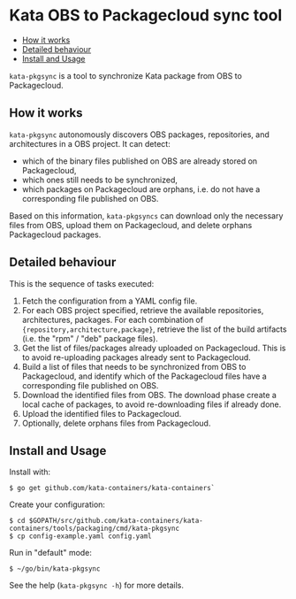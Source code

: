 # Kata OBS to Packagecloud sync tool

* [How it works](#how-it-works)
* [Detailed behaviour](#detailed-behaviour)
* [Install and Usage](#install-and-usage)

`kata-pkgsync` is a tool to synchronize Kata package from OBS to Packagecloud.

## How it works

`kata-pkgsync` autonomously discovers OBS packages, repositories, and architectures
in a OBS project.
It can detect:
- which of the binary files published on OBS are already stored on Packagecloud,
- which ones still needs to be synchronized,
- which packages on Packagecloud are orphans, i.e. do not have a corresponding
file published on OBS.

Based on this information, `kata-pkgsyncs` can download only the necessary
files from OBS, upload them on Packagecloud, and delete orphans Packagecloud packages.


## Detailed behaviour

This is the sequence of tasks executed:

1. Fetch the configuration from a YAML config file.
2. For each OBS project specified, retrieve the available repositories,
architectures, packages. For each combination of `{repository,architecture,package}`,
retrieve the list of the build artifacts (i.e. the "rpm" / "deb" package files).
3. Get the list of files/packages already uploaded on Packagecloud.
This is to avoid re-uploading packages already sent to Packagecloud.
4. Build a list of files that needs to be synchronized from OBS to Packagecloud,
and identify which of the Packagecloud files have a corresponding file published
on OBS.
5. Download the identified files from OBS. The download phase create a local cache
of packages, to avoid re-downloading files if already done.
6. Upload the identified files to Packagecloud.
7. Optionally, delete orphans files from Packagecloud.

## Install and Usage

Install with:
```
$ go get github.com/kata-containers/kata-containers`
```

Create your configuration:
```
$ cd $GOPATH/src/github.com/kata-containers/kata-containers/tools/packaging/cmd/kata-pkgsync
$ cp config-example.yaml config.yaml
```

Run in "default" mode:
```
$ ~/go/bin/kata-pkgsync
```
See the help (`kata-pkgsync -h`) for more details.
